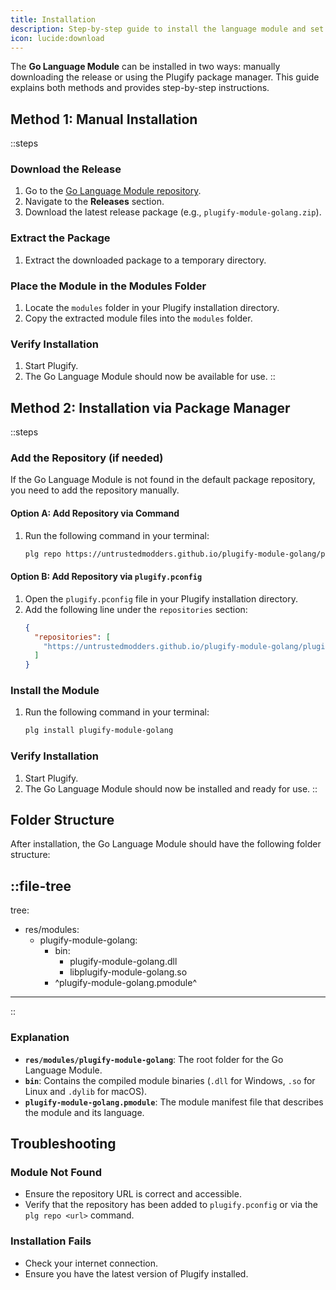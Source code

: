 ```yaml
---
title: Installation
description: Step-by-step guide to install the language module and set up the necessary environment to start using it.
icon: lucide:download
---
```


The **Go Language Module** can be installed in two ways: manually downloading the release or using the Plugify package manager. This guide explains both methods and provides step-by-step instructions.

## **Method 1: Manual Installation**

::steps
### **Download the Release**
1. Go to the [Go Language Module repository](https://github.com/untrustedmodders/plugify-module-golang).
2. Navigate to the **Releases** section.
3. Download the latest release package (e.g., `plugify-module-golang.zip`).

### **Extract the Package**
1. Extract the downloaded package to a temporary directory.

### **Place the Module in the Modules Folder**
1. Locate the `modules` folder in your Plugify installation directory.
2. Copy the extracted module files into the `modules` folder.

### **Verify Installation**
1. Start Plugify.
2. The Go Language Module should now be available for use.
::

## **Method 2: Installation via Package Manager**

::steps
### **Add the Repository (if needed)**
If the Go Language Module is not found in the default package repository, you need to add the repository manually.

#### **Option A: Add Repository via Command**
1. Run the following command in your terminal:
   ```bash
   plg repo https://untrustedmodders.github.io/plugify-module-golang/plugify-module-golang.json
   ```

#### **Option B: Add Repository via `plugify.pconfig`**
1. Open the `plugify.pconfig` file in your Plugify installation directory.
2. Add the following line under the `repositories` section:
   ```json
   {
     "repositories": [
       "https://untrustedmodders.github.io/plugify-module-golang/plugify-module-golang.json"
     ]
   }
   ```

### **Install the Module**
1. Run the following command in your terminal:
   ```bash
   plg install plugify-module-golang
   ```

### **Verify Installation**
1. Start Plugify.
2. The Go Language Module should now be installed and ready for use.
::

## **Folder Structure**

After installation, the Go Language Module should have the following folder structure:

::file-tree
---
tree:
- res/modules:
    - plugify-module-golang:
        - bin:
            - plugify-module-golang.dll
            - libplugify-module-golang.so
        - ^plugify-module-golang.pmodule^
---
::

### **Explanation**
- **`res/modules/plugify-module-golang`**: The root folder for the Go Language Module.
- **`bin`**: Contains the compiled module binaries (`.dll` for Windows, `.so` for Linux and `.dylib` for macOS).
- **`plugify-module-golang.pmodule`**: The module manifest file that describes the module and its language.

## **Troubleshooting**

### **Module Not Found**
- Ensure the repository URL is correct and accessible.
- Verify that the repository has been added to `plugify.pconfig` or via the `plg repo <url>` command.

### **Installation Fails**
- Check your internet connection.
- Ensure you have the latest version of Plugify installed.

